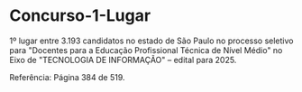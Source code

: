 # Concurso-1-Lugar

1º lugar entre 3.193 candidatos no estado de São Paulo no processo seletivo para "Docentes para a Educação Profissional Técnica de Nível Médio" no Eixo de "TECNOLOGIA DE INFORMAÇÃO"
 – edital para 2025.

Referência: Página 384 de 519.
